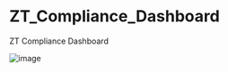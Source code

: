 # ZT_Compliance_Dashboard
ZT Compliance Dashboard



![image](https://github.com/user-attachments/assets/6977a870-c97f-48d0-b8d5-7b77341d44f6)
